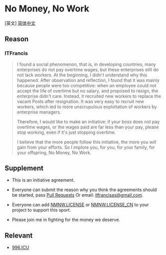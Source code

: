 # No Money, No Work

[英文]  [简体中文](https://github.com/ITFrancis/nomoney-nowork/blob/main/README_CN.md)

## Reason

### ITFrancis

> I found a social phenomenon, that is, in developing countries, many enterprises do not pay overtime wages, but these enterprises still do not lack workers. At the beginning, I didn't understand why this happened. After observation and reflection, I found that it was mainly because people were too competitive: when an employee could not accept the life of overtime but no salary, and proposed to resign, the enterprise didn't care. Instead, it recruited new workers to replace the vacant Posts after resignation. It was very easy to recruit new workers, which led to more unscrupulous exploitation of workers by enterprise managers.
>
> Therefore, I would like to make an initiative: if your boss does not pay overtime wages, or the wages paid are far less than your pay, please stop working, even if it's just stopping overtime.
>
> I believe that the more people follow this initiative, the more you will gain from your efforts. So I implore you, for you, for your family, for your offspring, No Money, No Work.



## Supplement


- This is an initiative agreement.

- Everyone can submit the reason why you think the agreements should be started, pass [Pull Requests]( https://github.com/ITFrancis/nomoney-nowork/pulls ) Or email: itfrancisas@gmail.com.

- Everyone can add  [NMNW.LICENSE](NMNW.LICENSE)  or  [NMNW.LICENSE_CN](NMNW.LICENSE_CN) to your project to support this sport.

- Please join me in fighting for the money we deserve.


## Relevant

- [996.ICU](https://github.com/996icu/996.ICU)
